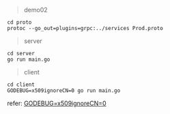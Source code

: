 
> demo02
```shell
cd proto  
protoc --go_out=plugins=grpc:../services Prod.proto
```

> server
```shell
cd server
go run main.go
```

> client
```shell
cd client
GODEBUG=x509ignoreCN=0 go run main.go
```
refer: [GODEBUG=x509ignoreCN=0](https://www.cnblogs.com/jackluo/p/13841286.html)